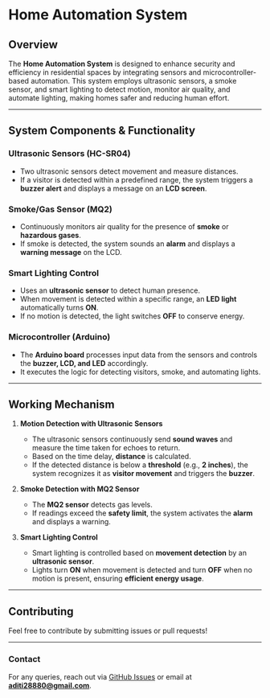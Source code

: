 # Home Automation System  

## Overview  
The **Home Automation System** is designed to enhance security and efficiency in residential spaces by integrating sensors and microcontroller-based automation. This system employs ultrasonic sensors, a smoke sensor, and smart lighting to detect motion, monitor air quality, and automate lighting, making homes safer and reducing human effort.  

---

## System Components & Functionality  

###  Ultrasonic Sensors (HC-SR04)  
- Two ultrasonic sensors detect movement and measure distances.  
- If a visitor is detected within a predefined range, the system triggers a **buzzer alert** and displays a message on an **LCD screen**.  

###  Smoke/Gas Sensor (MQ2)  
- Continuously monitors air quality for the presence of **smoke** or **hazardous gases**.  
- If smoke is detected, the system sounds an **alarm** and displays a **warning message** on the LCD.  

###  Smart Lighting Control  
- Uses an **ultrasonic sensor** to detect human presence.  
- When movement is detected within a specific range, an **LED light** automatically turns **ON**.  
- If no motion is detected, the light switches **OFF** to conserve energy.  

###  Microcontroller (Arduino)  
- The **Arduino board** processes input data from the sensors and controls the **buzzer, LCD, and LED** accordingly.  
- It executes the logic for detecting visitors, smoke, and automating lights.  

---

##  Working Mechanism  

1. **Motion Detection with Ultrasonic Sensors**  
   - The ultrasonic sensors continuously send **sound waves** and measure the time taken for echoes to return.  
   - Based on the time delay, **distance** is calculated.  
   - If the detected distance is below a **threshold** (e.g., **2 inches**), the system recognizes it as **visitor movement** and triggers the **buzzer**.  

2. **Smoke Detection with MQ2 Sensor**  
   - The **MQ2 sensor** detects gas levels.  
   - If readings exceed the **safety limit**, the system activates the **alarm** and displays a warning.  

3. **Smart Lighting Control**  
   - Smart lighting is controlled based on **movement detection** by an **ultrasonic sensor**.  
   - Lights turn **ON** when movement is detected and turn **OFF** when no motion is present, ensuring **efficient energy usage**.  



---

##  Contributing  
Feel free to contribute by submitting issues or pull requests!  

---

###  Contact  
For any queries, reach out via [GitHub Issues](https://github.com/aditi28880/) or email at **aditi28880@gmail.com**.  
